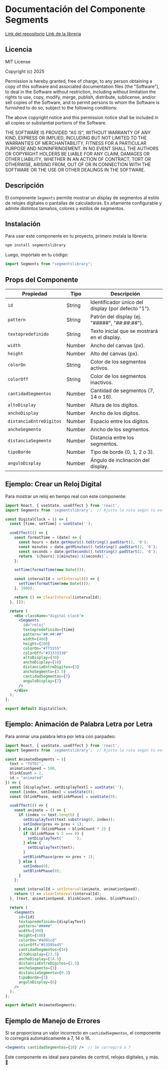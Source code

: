 # Documentación del Componente Segments

<a href="https://github.com/luis-huaney-lino-devops/SegmentsLibrary" >Link del repositorio</a>
<a href="https://www.npmjs.com/package/segmentslibrary?activeTab=readme" >Link de la libreria</a>

## Licencia
MIT License

Copyright (c) 2025

Permission is hereby granted, free of charge, to any person obtaining a copy
of this software and associated documentation files (the "Software"), to deal
in the Software without restriction, including without limitation the rights
to use, copy, modify, merge, publish, distribute, sublicense, and/or sell
copies of the Software, and to permit persons to whom the Software is
furnished to do so, subject to the following conditions:

The above copyright notice and this permission notice shall be included in all
copies or substantial portions of the Software.

THE SOFTWARE IS PROVIDED "AS IS", WITHOUT WARRANTY OF ANY KIND, EXPRESS OR
IMPLIED, INCLUDING BUT NOT LIMITED TO THE WARRANTIES OF MERCHANTABILITY,
FITNESS FOR A PARTICULAR PURPOSE AND NONINFRINGEMENT. IN NO EVENT SHALL THE
AUTHORS OR COPYRIGHT HOLDERS BE LIABLE FOR ANY CLAIM, DAMAGES OR OTHER
LIABILITY, WHETHER IN AN ACTION OF CONTRACT, TORT OR OTHERWISE, ARISING FROM,
OUT OF OR IN CONNECTION WITH THE SOFTWARE OR THE USE OR OTHER DEALINGS IN THE
SOFTWARE.

## Descripción
El componente `Segments` permite mostrar un display de segmentos al estilo de relojes digitales o pantallas de calculadoras. Es altamente configurable y admite distintos tamaños, colores y estilos de segmentos.

## Instalación
Para usar este componente en tu proyecto, primero instala la librería:

```sh
npm install segmentslibrary
```

Luego, impórtalo en tu código:

```jsx
import Segments from "segmentslibrary";
```

## Props del Componente
| Propiedad              | Tipo    | Descripción |
|------------------------|---------|-------------|
| `id`                  | String  | Identificador único del display (por defecto "1"). |
| `pattern`             | String  | Patrón del display (ej. "#####", "##:##:##"). |
| `textopredefinido`    | String  | Texto inicial que se mostrará en el display. |
| `width`               | Number  | Ancho del canvas (px). |
| `height`              | Number  | Alto del canvas (px). |
| `colorOn`             | String  | Color de los segmentos activos. |
| `colorOff`            | String  | Color de los segmentos inactivos. |
| `cantidadSegmentos`   | Number  | Cantidad de segmentos (7, 14 o 16). |
| `altoDisplay`         | Number  | Altura de los dígitos. |
| `anchoDisplay`        | Number  | Ancho de los dígitos. |
| `distanciaEntreDigitos` | Number | Espacio entre los dígitos. |
| `anchoSegmento`       | Number  | Ancho de los segmentos. |
| `distanciaSegmento`   | Number  | Distancia entre los segmentos. |
| `tipoBorde`          | Number  | Tipo de borde (0, 1, 2 o 3). |
| `anguloDisplay`       | Number  | Ángulo de inclinación del display. |

## Ejemplo: Crear un Reloj Digital
Para mostrar un reloj en tiempo real con este componente:

```jsx
import React, { useState, useEffect } from 'react';
import Segments from 'segmentslibrary';  // Ajusta la ruta según tu estructura de archivos

const DigitalClock = () => {
  const [time, setTime] = useState('');

  useEffect(() => {
    const formatTime = (date) => {
      const hours = date.getHours().toString().padStart(2, '0');
      const minutes = date.getMinutes().toString().padStart(2, '0');
      const seconds = date.getSeconds().toString().padStart(2, '0');
      return `${hours}:${minutes}:${seconds}`;
    };

    setTime(formatTime(new Date()));

    const intervalId = setInterval(() => {
      setTime(formatTime(new Date()));
    }, 1000);

    return () => clearInterval(intervalId);
  }, []);

  return (
    <div className="digital-clock">
      <Segments
        id="reloj"
        textopredefinido={time}
        pattern="##:##:##"
        width={400}
        height={200}
        colorOn="#ff5555"
        colorOff="#33333330"
        altoDisplay={30}
        anchoDisplay={18}
        distanciaEntreDigitos={3}
        anchoSegmento={3.5}
        cantidadSegmentos={7}
        anguloDisplay={7}
      />
    </div>
  );
};

export default DigitalClock;
```

## Ejemplo: Animación de Palabra Letra por Letra
Para animar una palabra letra por letra con parpadeo:

```jsx
import React, { useState, useEffect } from 'react'; 
import Segments from 'segmentslibrary';  // Ajusta la ruta según tu estructura de archivos

const AnimatedSegments = ({
  text = "TUTEC",
  animationSpeed = 500,
  blinkCount = 2,
  id = "animated"
}) => {
  const [displayText, setDisplayText] = useState('');
  const [index, setIndex] = useState(0);
  const [blinkPhase, setBlinkPhase] = useState(0);

  useEffect(() => {
    const animate = () => {
      if (index <= text.length) {
        setDisplayText(text.substring(0, index));
        setIndex(prev => prev + 1);
      } else if (blinkPhase < blinkCount * 2) {
        if (blinkPhase % 2 === 0) {
          setDisplayText('     ');
        } else {
          setDisplayText(text);
        }
        setBlinkPhase(prev => prev + 1);
      } else {
        setIndex(0);
        setBlinkPhase(0);
      }
    };

    const intervalId = setInterval(animate, animationSpeed);
    return () => clearInterval(intervalId);
  }, [text, animationSpeed, blinkCount, index, blinkPhase]);

  return (
    <Segments
      id={id}
      textopredefinido={displayText}
      pattern="#####"
      width={300}
      height={180}
      colorOn="#4d91cd"
      colorOff="#53595e45"
      cantidadSegmentos={14}
      altoDisplay={23.5}
      anchoDisplay={14.5}
      distanciaEntreDigitos={2.5}
      anchoSegmento={3}
      distanciaSegmento={0.3}
      tipoBorde={3}
      anguloDisplay={6}
    />
  );
};

export default AnimatedSegments;
```

## Ejemplo de Manejo de Errores
Si se proporciona un valor incorrecto en `cantidadSegmentos`, el componente lo corregirá automáticamente a 7, 14 o 16.

```jsx
<Segments cantidadSegmentos={10} />  // Se corregirá a 7
```



Este componente es ideal para paneles de control, relojes digitales, y más. 🚀

